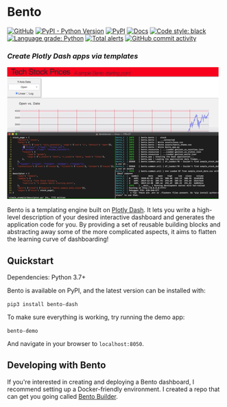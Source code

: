 # Bento

[![GitHub](https://img.shields.io/github/license/dereklarson/bento?style=for-the-badge)](https://github.com/dereklarson/bento/blob/master/LICENSE)
[![PyPI - Python Version](https://img.shields.io/pypi/pyversions/bento-dash?style=for-the-badge)](https://pypi.org/project/bento-dash/)
[![PyPI](https://img.shields.io/pypi/v/bento-dash?style=for-the-badge)](https://pypi.org/project/bento-dash/)
[![Docs](https://img.shields.io/readthedocs/bento-dash?style=for-the-badge)](https://bento-dash.readthedocs.io/en/latest/index.html)
[![Code style: black](https://img.shields.io/badge/code%20style-black-000000.svg?style=for-the-badge)](https://github.com/psf/black)
[![Language grade: Python](https://img.shields.io/lgtm/grade/python/g/dereklarson/bento.svg?style=for-the-badge)](https://lgtm.com/projects/g/dereklarson/bento/context:python)
[![Total alerts](https://img.shields.io/lgtm/alerts/g/dereklarson/bento.svg?style=for-the-badge)](https://lgtm.com/projects/g/dereklarson/bento/alerts/)
[![GitHub commit activity](https://img.shields.io/github/commit-activity/m/dereklarson/bento?style=for-the-badge)](https://github.com/dereklarson/bento/graphs/contributors)


### *Create Plotly Dash apps via templates*

![Bento Example](bento_example.gif)

Bento is a templating engine built on [Plotly Dash](https://plotly.com/dash/). It lets you
write a high-level description of your desired interactive dashboard and generates
the application code for you. By providing a set of reusable building blocks and
abstracting away some of the more complicated aspects, it aims to flatten the learning
curve of dashboarding!

## Quickstart
Dependencies: Python 3.7+

Bento is available on PyPI, and the latest version can be installed with:

`pip3 install bento-dash`

To make sure everything is working, try running the demo app:

`bento-demo`

And navigate in your browser to `localhost:8050`.

## Developing with Bento
If you're interested in creating and deploying a Bento dashboard, I recommend setting
up a Docker-friendly environment. I created a repo that can get you going called
[Bento Builder](https://github.com/dereklarson/bento_builder).
